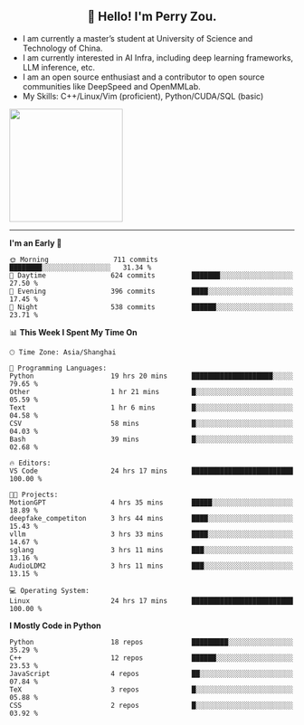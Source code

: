 <h2 align="center">👋 Hello! I'm Perry Zou.</h2>

- I am currently a master’s student at University of Science and Technology of China.
- I am currently interested in AI Infra, including deep learning frameworks, LLM inference, etc.
- I am an open source enthusiast and a contributor to open source communities like DeepSpeed and OpenMMLab.
- My Skills: C++/Linux/Vim (proficient), Python/CUDA/SQL (basic)

<img height=200 align="center" src="https://github-readme-stats.vercel.app/api?username=zonepg" />

-------

<!--START_SECTION:waka-->
**I'm an Early 🐤** 

```text
🌞 Morning                711 commits         ████████░░░░░░░░░░░░░░░░░   31.34 % 
🌆 Daytime                624 commits         ███████░░░░░░░░░░░░░░░░░░   27.50 % 
🌃 Evening                396 commits         ████░░░░░░░░░░░░░░░░░░░░░   17.45 % 
🌙 Night                  538 commits         ██████░░░░░░░░░░░░░░░░░░░   23.71 % 
```


📊 **This Week I Spent My Time On** 

```text
🕑︎ Time Zone: Asia/Shanghai

💬 Programming Languages: 
Python                   19 hrs 20 mins      ████████████████████░░░░░   79.65 % 
Other                    1 hr 21 mins        █░░░░░░░░░░░░░░░░░░░░░░░░   05.59 % 
Text                     1 hr 6 mins         █░░░░░░░░░░░░░░░░░░░░░░░░   04.58 % 
CSV                      58 mins             █░░░░░░░░░░░░░░░░░░░░░░░░   04.03 % 
Bash                     39 mins             █░░░░░░░░░░░░░░░░░░░░░░░░   02.68 % 

🔥 Editors: 
VS Code                  24 hrs 17 mins      █████████████████████████   100.00 % 

🐱‍💻 Projects: 
MotionGPT                4 hrs 35 mins       █████░░░░░░░░░░░░░░░░░░░░   18.89 % 
deepfake_competiton      3 hrs 44 mins       ████░░░░░░░░░░░░░░░░░░░░░   15.43 % 
vllm                     3 hrs 33 mins       ████░░░░░░░░░░░░░░░░░░░░░   14.67 % 
sglang                   3 hrs 11 mins       ███░░░░░░░░░░░░░░░░░░░░░░   13.16 % 
AudioLDM2                3 hrs 11 mins       ███░░░░░░░░░░░░░░░░░░░░░░   13.15 % 

💻 Operating System: 
Linux                    24 hrs 17 mins      █████████████████████████   100.00 % 
```

**I Mostly Code in Python** 

```text
Python                   18 repos            █████████░░░░░░░░░░░░░░░░   35.29 % 
C++                      12 repos            ██████░░░░░░░░░░░░░░░░░░░   23.53 % 
JavaScript               4 repos             ██░░░░░░░░░░░░░░░░░░░░░░░   07.84 % 
TeX                      3 repos             █░░░░░░░░░░░░░░░░░░░░░░░░   05.88 % 
CSS                      2 repos             █░░░░░░░░░░░░░░░░░░░░░░░░   03.92 % 
```




<!--END_SECTION:waka-->
